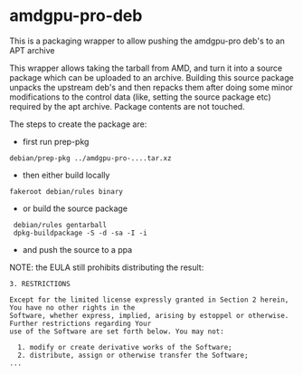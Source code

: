 # amdgpu-pro-deb
This is a packaging wrapper to allow pushing the amdgpu-pro deb's to an APT archive

This wrapper allows taking the tarball from AMD, and turn it into a source package which can be uploaded to an archive.
Building this source package unpacks the upstream deb's and then repacks them after doing some minor modifications to
the control data (like, setting the source package etc) required by the apt archive. Package contents are not touched.

The steps to create the package are:

- first run prep-pkg
```
debian/prep-pkg ../amdgpu-pro-....tar.xz
```
- then either build locally
```
fakeroot debian/rules binary
```
- or build the source package
```
 debian/rules gentarball
 dpkg-buildpackage -S -d -sa -I -i
```
- and push the source to a ppa

NOTE: the EULA still prohibits distributing the result:
```
3. RESTRICTIONS

Except for the limited license expressly granted in Section 2 herein, You have no other rights in the 
Software, whether express, implied, arising by estoppel or otherwise. Further restrictions regarding Your 
use of the Software are set forth below. You may not:

  1. modify or create derivative works of the Software;
  2. distribute, assign or otherwise transfer the Software;
...
```
